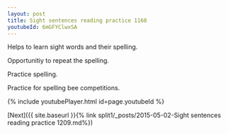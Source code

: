 ```yaml
---
layout: post
title: Sight sentences reading practice 1168
youtubeId: 6mGFYClwxSA
---
```

 
 
Helps to learn sight words and their spelling.

Opportunitiy to repeat the spelling. 

Practice spelling. 
 
Practice for spelling bee competitions. 
 
{% include youtubePlayer.html id=page.youtubeId %}
 
 

[Next]({{ site.baseurl }}{% link  split1/_posts/2015-05-02-Sight sentences reading practice 1209.md%})
 

